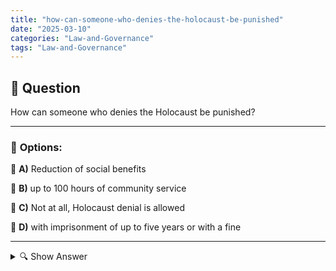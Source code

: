 ```yaml
---
title: "how-can-someone-who-denies-the-holocaust-be-punished"
date: "2025-03-10"
categories: "Law-and-Governance"
tags: "Law-and-Governance"
---
```


## 📌 **Question**

How can someone who denies the Holocaust be punished?



---

### 📝 **Options:**

🔘 **A)** Reduction of social benefits

🔘 **B)** up to 100 hours of community service

🔘 **C)** Not at all, Holocaust denial is allowed

🔘 **D)** with imprisonment of up to five years or with a fine

---

<details>
  <summary>🔍 Show Answer</summary>

  <p>
💡  <b>Correct Answer:</b>  d
  </p>
  <p>
    📖<b>Explanation:</b>
    In Germany, Holocaust denial is punishable by law. The Criminal Code (§ 130 "Incitement to hatred") prohibits the denial, trivialization or approval of genocide, especially the Holocaust. These acts are considered incitement to hatred because they disturb the public peace and slander historical truth. The legal consequences can be considerable and range from fines to imprisonment. These legal regulations are intended to preserve the memory of the victims of the Holocaust and prevent the spread of hatred and extremism.
  </p>
</details>
